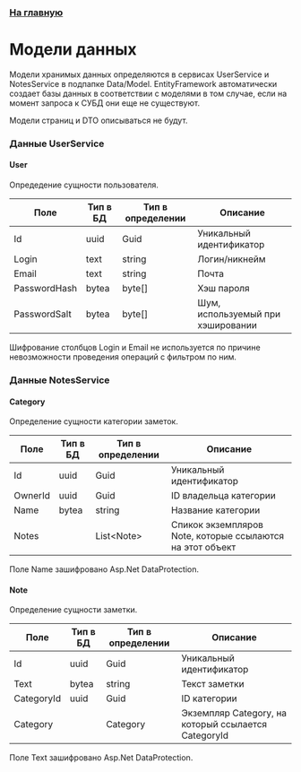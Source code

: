 ### [На главную](../README.md)
# Модели данных
Модели хранимых данных определяются в сервисах UserService и NotesService в подпапке Data/Model. EntityFramework автоматически создает базы данных в соответствии с моделями в том случае, если на момент запроса к СУБД они еще не существуют.

Модели страниц и DTO описываться не будут.

### Данные UserService

#### User

Опредедение сущности пользователя.

| Поле | Тип в БД | Тип в определении | Описание |
| ----- | ----- | ----- | ----- |
| Id | uuid | Guid | Уникальный идентификатор |
| Login | text | string | Логин/никнейм |
| Email | text | string | Почта |
| PasswordHash | bytea | byte[] | Хэш пароля |
| PasswordSalt | bytea | byte[] | Шум, используемый при хэшировании |

Шифрование столбцов Login и Email не используется по причине невозможности проведения операций с фильтром по ним.

### Данные NotesService

#### Category

Определение сущности категории заметок.

| Поле | Тип в БД | Тип в определении | Описание |
| ----- | ----- | ----- | ----- |
| Id | uuid | Guid | Уникальный идентификатор |
| OwnerId | uuid | Guid | ID владельца категории |
| Name | bytea | string | Название категории |
| Notes | | List\<Note> | Спикок экземпляров Note, которые ссылаются на этот объект |

Поле Name зашифровано Asp.Net DataProtection.

#### Note

Определение сущности заметки.

| Поле | Тип в БД | Тип в определении | Описание |
| ----- | ----- | ----- | ----- |
| Id | uuid | Guid | Уникальный идентификатор |
| Text | bytea | string | Текст заметки |
| CategoryId | uuid | Guid | ID категории |
| Category | | Category | Экземпляр Category, на который ссылается CategoryId |

Поле Text зашифровано Asp.Net DataProtection.

